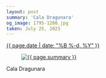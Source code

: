 ```yaml
---
layout: post
summary: 'Cala Dragunara'
og_image: 1795-1280.jpg
taken: July 25, 2023
---
```


<div class="post">
 <time>
  <a href="/1795">
   {{ page.date | date: "%B %-d, %Y" }}
  </a>
 </time>
 <a href="/1795">
  <figure data-taken="7/25/2023">
   <img alt="{{ page.summary }}" sizes="(min-width: 700px) 50vw, calc(100vw - 2rem)" src="{{ site.assets_url }}/1795-640.jpg" srcset="{{ site.assets_url }}/1795-320.jpg 320w, {{ site.assets_url }}/1795-640.jpg 640w, {{ site.assets_url }}/1795-960.jpg 960w, {{ site.assets_url }}/1795-1280.jpg 1280w"/>
  </figure>
 </a>
 <span>
  Cala Dragunara
 </span>
</div>
